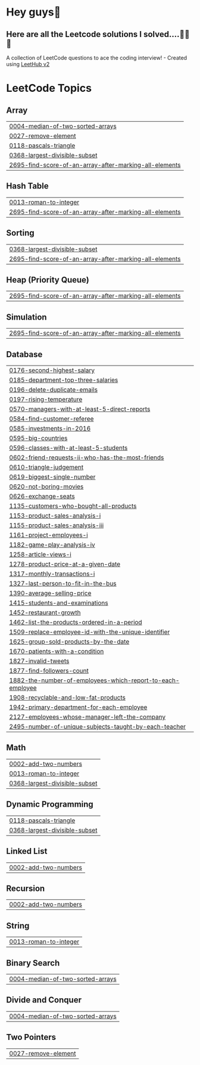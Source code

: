 # Hey guys👋
## Here are all the Leetcode solutions I solved....🚀🌟✨




A collection of LeetCode questions to ace the coding interview! - Created using [LeetHub v2](https://github.com/arunbhardwaj/LeetHub-2.0)
<!---LeetCode Topics Start-->
# LeetCode Topics
## Array
|  |
| ------- |
| [0004-median-of-two-sorted-arrays](https://github.com/Omsri674/LeetCode/tree/master/0004-median-of-two-sorted-arrays) |
| [0027-remove-element](https://github.com/Omsri674/LeetCode/tree/master/0027-remove-element) |
| [0118-pascals-triangle](https://github.com/Omsri674/LeetCode/tree/master/0118-pascals-triangle) |
| [0368-largest-divisible-subset](https://github.com/Omsri674/LeetCode/tree/master/0368-largest-divisible-subset) |
| [2695-find-score-of-an-array-after-marking-all-elements](https://github.com/Omsri674/LeetCode/tree/master/2695-find-score-of-an-array-after-marking-all-elements) |
## Hash Table
|  |
| ------- |
| [0013-roman-to-integer](https://github.com/Omsri674/LeetCode/tree/master/0013-roman-to-integer) |
| [2695-find-score-of-an-array-after-marking-all-elements](https://github.com/Omsri674/LeetCode/tree/master/2695-find-score-of-an-array-after-marking-all-elements) |
## Sorting
|  |
| ------- |
| [0368-largest-divisible-subset](https://github.com/Omsri674/LeetCode/tree/master/0368-largest-divisible-subset) |
| [2695-find-score-of-an-array-after-marking-all-elements](https://github.com/Omsri674/LeetCode/tree/master/2695-find-score-of-an-array-after-marking-all-elements) |
## Heap (Priority Queue)
|  |
| ------- |
| [2695-find-score-of-an-array-after-marking-all-elements](https://github.com/Omsri674/LeetCode/tree/master/2695-find-score-of-an-array-after-marking-all-elements) |
## Simulation
|  |
| ------- |
| [2695-find-score-of-an-array-after-marking-all-elements](https://github.com/Omsri674/LeetCode/tree/master/2695-find-score-of-an-array-after-marking-all-elements) |
## Database
|  |
| ------- |
| [0176-second-highest-salary](https://github.com/Omsri674/LeetCode/tree/master/0176-second-highest-salary) |
| [0185-department-top-three-salaries](https://github.com/Omsri674/LeetCode/tree/master/0185-department-top-three-salaries) |
| [0196-delete-duplicate-emails](https://github.com/Omsri674/LeetCode/tree/master/0196-delete-duplicate-emails) |
| [0197-rising-temperature](https://github.com/Omsri674/LeetCode/tree/master/0197-rising-temperature) |
| [0570-managers-with-at-least-5-direct-reports](https://github.com/Omsri674/LeetCode/tree/master/0570-managers-with-at-least-5-direct-reports) |
| [0584-find-customer-referee](https://github.com/Omsri674/LeetCode/tree/master/0584-find-customer-referee) |
| [0585-investments-in-2016](https://github.com/Omsri674/LeetCode/tree/master/0585-investments-in-2016) |
| [0595-big-countries](https://github.com/Omsri674/LeetCode/tree/master/0595-big-countries) |
| [0596-classes-with-at-least-5-students](https://github.com/Omsri674/LeetCode/tree/master/0596-classes-with-at-least-5-students) |
| [0602-friend-requests-ii-who-has-the-most-friends](https://github.com/Omsri674/LeetCode/tree/master/0602-friend-requests-ii-who-has-the-most-friends) |
| [0610-triangle-judgement](https://github.com/Omsri674/LeetCode/tree/master/0610-triangle-judgement) |
| [0619-biggest-single-number](https://github.com/Omsri674/LeetCode/tree/master/0619-biggest-single-number) |
| [0620-not-boring-movies](https://github.com/Omsri674/LeetCode/tree/master/0620-not-boring-movies) |
| [0626-exchange-seats](https://github.com/Omsri674/LeetCode/tree/master/0626-exchange-seats) |
| [1135-customers-who-bought-all-products](https://github.com/Omsri674/LeetCode/tree/master/1135-customers-who-bought-all-products) |
| [1153-product-sales-analysis-i](https://github.com/Omsri674/LeetCode/tree/master/1153-product-sales-analysis-i) |
| [1155-product-sales-analysis-iii](https://github.com/Omsri674/LeetCode/tree/master/1155-product-sales-analysis-iii) |
| [1161-project-employees-i](https://github.com/Omsri674/LeetCode/tree/master/1161-project-employees-i) |
| [1182-game-play-analysis-iv](https://github.com/Omsri674/LeetCode/tree/master/1182-game-play-analysis-iv) |
| [1258-article-views-i](https://github.com/Omsri674/LeetCode/tree/master/1258-article-views-i) |
| [1278-product-price-at-a-given-date](https://github.com/Omsri674/LeetCode/tree/master/1278-product-price-at-a-given-date) |
| [1317-monthly-transactions-i](https://github.com/Omsri674/LeetCode/tree/master/1317-monthly-transactions-i) |
| [1327-last-person-to-fit-in-the-bus](https://github.com/Omsri674/LeetCode/tree/master/1327-last-person-to-fit-in-the-bus) |
| [1390-average-selling-price](https://github.com/Omsri674/LeetCode/tree/master/1390-average-selling-price) |
| [1415-students-and-examinations](https://github.com/Omsri674/LeetCode/tree/master/1415-students-and-examinations) |
| [1452-restaurant-growth](https://github.com/Omsri674/LeetCode/tree/master/1452-restaurant-growth) |
| [1462-list-the-products-ordered-in-a-period](https://github.com/Omsri674/LeetCode/tree/master/1462-list-the-products-ordered-in-a-period) |
| [1509-replace-employee-id-with-the-unique-identifier](https://github.com/Omsri674/LeetCode/tree/master/1509-replace-employee-id-with-the-unique-identifier) |
| [1625-group-sold-products-by-the-date](https://github.com/Omsri674/LeetCode/tree/master/1625-group-sold-products-by-the-date) |
| [1670-patients-with-a-condition](https://github.com/Omsri674/LeetCode/tree/master/1670-patients-with-a-condition) |
| [1827-invalid-tweets](https://github.com/Omsri674/LeetCode/tree/master/1827-invalid-tweets) |
| [1877-find-followers-count](https://github.com/Omsri674/LeetCode/tree/master/1877-find-followers-count) |
| [1882-the-number-of-employees-which-report-to-each-employee](https://github.com/Omsri674/LeetCode/tree/master/1882-the-number-of-employees-which-report-to-each-employee) |
| [1908-recyclable-and-low-fat-products](https://github.com/Omsri674/LeetCode/tree/master/1908-recyclable-and-low-fat-products) |
| [1942-primary-department-for-each-employee](https://github.com/Omsri674/LeetCode/tree/master/1942-primary-department-for-each-employee) |
| [2127-employees-whose-manager-left-the-company](https://github.com/Omsri674/LeetCode/tree/master/2127-employees-whose-manager-left-the-company) |
| [2495-number-of-unique-subjects-taught-by-each-teacher](https://github.com/Omsri674/LeetCode/tree/master/2495-number-of-unique-subjects-taught-by-each-teacher) |
## Math
|  |
| ------- |
| [0002-add-two-numbers](https://github.com/Omsri674/LeetCode/tree/master/0002-add-two-numbers) |
| [0013-roman-to-integer](https://github.com/Omsri674/LeetCode/tree/master/0013-roman-to-integer) |
| [0368-largest-divisible-subset](https://github.com/Omsri674/LeetCode/tree/master/0368-largest-divisible-subset) |
## Dynamic Programming
|  |
| ------- |
| [0118-pascals-triangle](https://github.com/Omsri674/LeetCode/tree/master/0118-pascals-triangle) |
| [0368-largest-divisible-subset](https://github.com/Omsri674/LeetCode/tree/master/0368-largest-divisible-subset) |
## Linked List
|  |
| ------- |
| [0002-add-two-numbers](https://github.com/Omsri674/LeetCode/tree/master/0002-add-two-numbers) |
## Recursion
|  |
| ------- |
| [0002-add-two-numbers](https://github.com/Omsri674/LeetCode/tree/master/0002-add-two-numbers) |
## String
|  |
| ------- |
| [0013-roman-to-integer](https://github.com/Omsri674/LeetCode/tree/master/0013-roman-to-integer) |
## Binary Search
|  |
| ------- |
| [0004-median-of-two-sorted-arrays](https://github.com/Omsri674/LeetCode/tree/master/0004-median-of-two-sorted-arrays) |
## Divide and Conquer
|  |
| ------- |
| [0004-median-of-two-sorted-arrays](https://github.com/Omsri674/LeetCode/tree/master/0004-median-of-two-sorted-arrays) |
## Two Pointers
|  |
| ------- |
| [0027-remove-element](https://github.com/Omsri674/LeetCode/tree/master/0027-remove-element) |
<!---LeetCode Topics End-->
